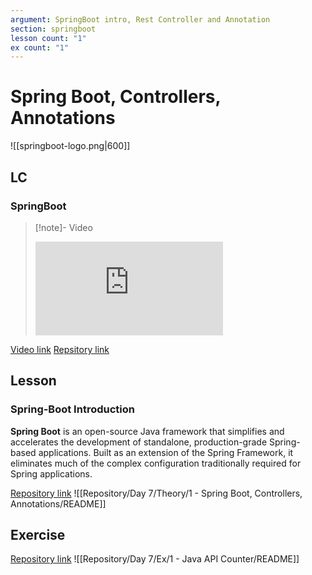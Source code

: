 ```yaml
---
argument: SpringBoot intro, Rest Controller and Annotation
section: springboot
lesson count: "1"
ex count: "1"
---
```

# Spring Boot, Controllers, Annotations

![[springboot-logo.png|600]]
## LC
### SpringBoot
> [!note]- Video
> <div class="iframe-container"> <iframe src="https://us02web.zoom.us/rec/share/-ZCY_2haXxafXoI4cIjpDu_MX9oP5VWBagSqtp5lh6kOT-RS77cdnFD-q2xnLDA.dJ8tH2LEyp2E6KHn" frameborder="0" allowfullscreen></iframe> </div>

[Video link](https://us02web.zoom.us/rec/share/-ZCY_2haXxafXoI4cIjpDu_MX9oP5VWBagSqtp5lh6kOT-RS77cdnFD-q2xnLDA.dJ8tH2LEyp2E6KHn)
[Repsitory link](https://github.com/Guybrush3791/boolean-uk-2-fortnox-spring-intro.git)

## Lesson
### Spring-Boot Introduction
**Spring Boot** is an open-source Java framework that simplifies and accelerates the development of standalone, production-grade Spring-based applications. Built as an extension of the Spring Framework, it eliminates much of the complex configuration traditionally required for Spring applications.

[Repository link](https://github.com/boolean-uk/java-api-counter-workshop.git)
![[Repository/Day 7/Theory/1 - Spring Boot, Controllers, Annotations/README]]

## Exercise
[Repository link](https://github.com/boolean-uk/java-api-counter.git)
![[Repository/Day 7/Ex/1 - Java API Counter/README]]